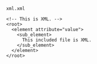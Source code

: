 <!-- >>>>>> BEGIN GENERATED FILE: SOURCE C:/Users/Burdette/Documents/GitHub/markdown_helper/test/include/templates/xml_code_block.md -->
<!-- DO NOT EDIT -->
<!-- >>>>>> BEGIN INCLUDED FILE: SOURCE C:/Users/Burdette/Documents/GitHub/markdown_helper/test/include/templates/../includes/xml.xml -->
<code>xml.xml</code>
```
<!-- This is XML. -->
<root>
  <element attribute="value">
    <sub_element>
      This included file is XML.
    </sub_element>
  </element>
</root>
```
<!-- <<<<<< END INCLUDED FILE: SOURCE C:/Users/Burdette/Documents/GitHub/markdown_helper/test/include/templates/../includes/xml.xml -->
<!-- <<<<<< END GENERATED FILE: SOURCE C:/Users/Burdette/Documents/GitHub/markdown_helper/test/include/templates/xml_code_block.md -->

